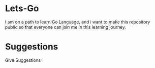 # Lets-Go
I am on a path to learn Go Language, and i want to make this repository public so that everyone can join me in this learning journey.

# Suggestions
Give Suggestions
